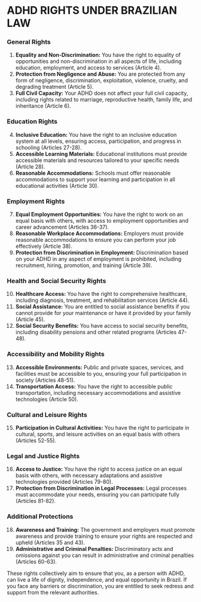# ADHD RIGHTS UNDER BRAZILIAN LAW

### General Rights
1. **Equality and Non-Discrimination:** You have the right to equality of opportunities and non-discrimination in all aspects of life, including education, employment, and access to services (Article 4).
2. **Protection from Negligence and Abuse:** You are protected from any form of negligence, discrimination, exploitation, violence, cruelty, and degrading treatment (Article 5).
3. **Full Civil Capacity:** Your ADHD does not affect your full civil capacity, including rights related to marriage, reproductive health, family life, and inheritance (Article 6).

### Education Rights
4. **Inclusive Education:** You have the right to an inclusive education system at all levels, ensuring access, participation, and progress in schooling (Articles 27-28).
5. **Accessible Learning Materials:** Educational institutions must provide accessible materials and resources tailored to your specific needs (Article 28).
6. **Reasonable Accommodations:** Schools must offer reasonable accommodations to support your learning and participation in all educational activities (Article 30).

### Employment Rights
7. **Equal Employment Opportunities:** You have the right to work on an equal basis with others, with access to employment opportunities and career advancement (Articles 36-37).
8. **Reasonable Workplace Accommodations:** Employers must provide reasonable accommodations to ensure you can perform your job effectively (Article 38).
9. **Protection from Discrimination in Employment:** Discrimination based on your ADHD in any aspect of employment is prohibited, including recruitment, hiring, promotion, and training (Article 39).

### Health and Social Security Rights
10. **Healthcare Access:** You have the right to comprehensive healthcare, including diagnosis, treatment, and rehabilitation services (Article 44).
11. **Social Assistance:** You are entitled to social assistance benefits if you cannot provide for your maintenance or have it provided by your family (Article 45).
12. **Social Security Benefits:** You have access to social security benefits, including disability pensions and other related programs (Articles 47-48).

### Accessibility and Mobility Rights
13. **Accessible Environments:** Public and private spaces, services, and facilities must be accessible to you, ensuring your full participation in society (Articles 48-51).
14. **Transportation Access:** You have the right to accessible public transportation, including necessary accommodations and assistive technologies (Article 50).

### Cultural and Leisure Rights
15. **Participation in Cultural Activities:** You have the right to participate in cultural, sports, and leisure activities on an equal basis with others (Articles 52-55).

### Legal and Justice Rights
16. **Access to Justice:** You have the right to access justice on an equal basis with others, with necessary adaptations and assistive technologies provided (Articles 79-80).
17. **Protection from Discrimination in Legal Processes:** Legal processes must accommodate your needs, ensuring you can participate fully (Articles 81-82).

### Additional Protections
18. **Awareness and Training:** The government and employers must promote awareness and provide training to ensure your rights are respected and upheld (Articles 35 and 43).
19. **Administrative and Criminal Penalties:** Discriminatory acts and omissions against you can result in administrative and criminal penalties (Articles 60-63).

These rights collectively aim to ensure that you, as a person with ADHD, can live a life of dignity, independence, and equal opportunity in Brazil. If you face any barriers or discrimination, you are entitled to seek redress and support from the relevant authorities.
